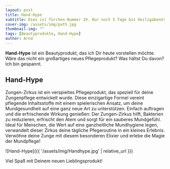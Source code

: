 ```yaml
---
layout: post
title: Hand-Hype
subtitle: Dies ist Türchen Nummer 19. Nur noch 5 Tage bis Heiligabend!
cover-img: /assets/img/path.jpg
thumbnail-img: ""
tags: [Beautyprodukte, Hand-Hype]
author: Arnd
---
```


**Hand-Hype** ist ein Beautyprodukt, das ich Dir heute vorstellen möchte. Wäre das nicht ein großartiges neues Pflegeprodukt? Was hältst Du davon? Ich bin gespannt. 

## Hand-Hype

Zungen-Zirkus ist ein verspieltes Pflegeprodukt, das speziell für deine Zungenpflege entwickelt wurde. Diese einzigartige Formel vereint pflegende Inhaltsstoffe mit einem spielerischen Ansatz, um deine Mundgesundheit auf eine ganz neue Art zu unterstützen. Einfach auftragen und die erfrischende Wirkung genießen: Der Zungen-Zirkus hilft, Bakterien zu reduzieren, erfrischt den Atem und sorgt für ein sauberes Mundgefühl. Ideal für Menschen, die Wert auf eine ganzheitliche Mundhygiene legen, verwandelt dieser Zirkus deine tägliche Pfegeroutine in ein kleines Erlebnis. Verwöhne deine Zunge mit diesem besonderen Elixier und erlebe die Magie der Mundpflege!

![Hand-Hype]({{ '/assets/img/Handhype.jpg' | relative_url }})

Viel Spaß mit Deinem neuen Lieblingsprodukt!